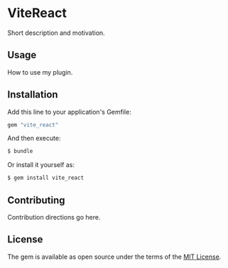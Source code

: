 # ViteReact
Short description and motivation.

## Usage
How to use my plugin.

## Installation
Add this line to your application's Gemfile:

```ruby
gem "vite_react"
```

And then execute:
```bash
$ bundle
```

Or install it yourself as:
```bash
$ gem install vite_react
```

## Contributing
Contribution directions go here.

## License
The gem is available as open source under the terms of the [MIT License](https://opensource.org/licenses/MIT).

